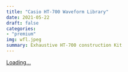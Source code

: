 ```yaml
---
title: "Casio HT-700 Waveform Library"
date: 2021-05-22
draft: false
categories: 
- "premium"
img: wfl.jpeg
summary: Exhaustive HT-700 construction Kit
---
```

<script src="https://gumroad.com/js/gumroad-embed.js"></script>
<div class="gumroad-product-embed"><a href="https://gumroad.com/l/HyCRq">Loading...</a></div>